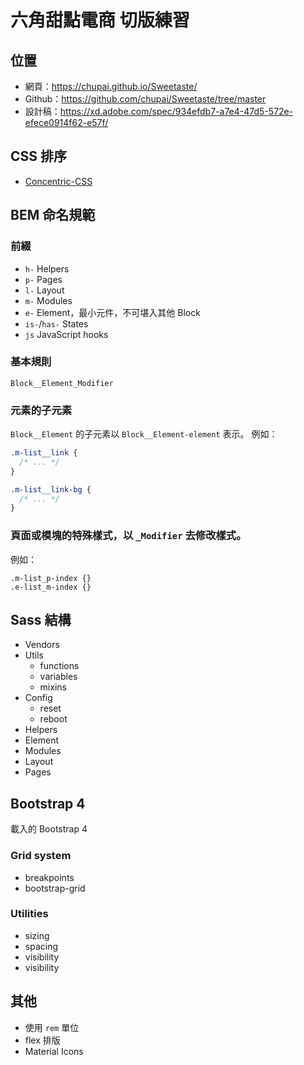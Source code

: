 # 六角甜點電商 切版練習

## 位置

- 網頁：https://chupai.github.io/Sweetaste/
- Github：https://github.com/chupai/Sweetaste/tree/master
- 設計稿：https://xd.adobe.com/spec/934efdb7-a7e4-47d5-572e-efece0914f62-e57f/

## CSS 排序

- [Concentric-CSS](https://github.com/brandon-rhodes/Concentric-CSS/blob/master/style3.css)

## BEM 命名規範

### 前綴

- `h-` Helpers
- `p-` Pages
- `l-` Layout
- `m-` Modules
- `e-` Element，最小元件，不可堪入其他 Block
- `is-`/`has-` States
- `js` JavaScript hooks


### 基本規則

`Block__Element_Modifier`

### 元素的子元素

`Block__Element` 的子元素以 `Block__Element-element` 表示。
例如：
```css
.m-list__link {
  /* ... */
}

.m-list__link-bg {
  /* ... */
}
```

### 頁面或模塊的特殊樣式，以 `_Modifier` 去修改樣式。
例如：
```
.m-list_p-index {}
.e-list_m-index {}
```

## Sass 結構

- Vendors
- Utils
  - functions
  - variables
  - mixins
- Config
  - reset
  - reboot
- Helpers
- Element
- Modules
- Layout
- Pages

## Bootstrap 4

載入的 Bootstrap 4

### Grid system

- breakpoints
- bootstrap-grid

### Utilities

- sizing
- spacing
- visibility
- visibility

## 其他

- 使用 `rem` 單位
- flex 排版
- Material Icons
